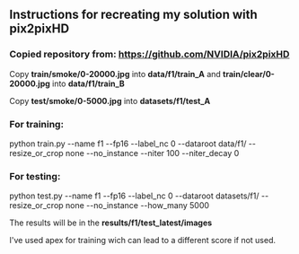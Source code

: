## Instructions for recreating my solution with pix2pixHD

### Copied repository from: https://github.com/NVIDIA/pix2pixHD

Copy **train/smoke/0-20000.jpg** into **data/f1/train_A** and **train/clear/0-20000.jpg** into **data/f1/train_B**

Copy **test/smoke/0-5000.jpg** into **datasets/f1/test_A**


### For training:<br>
python train.py --name f1 --fp16 --label_nc 0 --dataroot data/f1/ --resize_or_crop none --no_instance --niter 100 --niter_decay 0

### For testing:<br>
python test.py --name f1 --fp16 --label_nc 0 --dataroot datasets/f1/ --resize_or_crop none --no_instance --how_many 5000

The results will be in the **results/f1/test_latest/images**

I've used apex for training wich can lead to a different score if not used.
